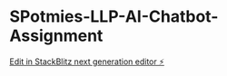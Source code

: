 # SPotmies-LLP-AI-Chatbot-Assignment

[Edit in StackBlitz next generation editor ⚡️](https://stackblitz.com/~/github.com/Akrishnaveni/SPotmies-LLP-AI-Chatbot-Assignment)